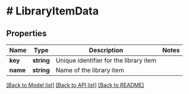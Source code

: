 # # LibraryItemData

## Properties

Name | Type | Description | Notes
------------ | ------------- | ------------- | -------------
**key** | **string** | Unique identifier for the library item |
**name** | **string** | Name of the library item |

[[Back to Model list]](../../README.md#models) [[Back to API list]](../../README.md#endpoints) [[Back to README]](../../README.md)
